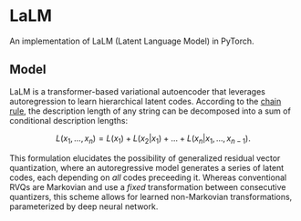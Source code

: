 # LaLM

An implementation of LaLM (Latent Language Model) in PyTorch.

## Model

LaLM is a transformer-based variational autoencoder that leverages autoregression to learn hierarchical latent codes. According to the [chain rule](https://en.wikipedia.org/wiki/Chain_rule_(probability)), the description length of any string can be decomposed into a sum of conditional description lengths:

$$L(x_1, \dots, x_n) = L(x_1) + L(x_2|x_1) + \dots + L(x_n|x_1, \dots, x_{n-1}).$$

This formulation elucidates the possibility of generalized residual vector quantization, where an autoregressive model generates a series of latent codes, each depending on *all* codes preceeding it. Whereas conventional RVQs are Markovian and use a *fixed* transformation between consecutive quantizers, this scheme allows for learned non-Markovian transformations, parameterized by deep neural network.
